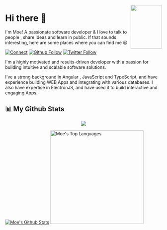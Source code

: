 [//]: # (<img align="right" alt="Coding" width="200" height="150" src="https://camo.githubusercontent.com/706457c438d2031942745299f52de650adf45a3b87de1ded443696b405dd881d/68747470733a2f2f63646e2e6472696262626c652e636f6d2f75736572732f343035353439342f73637265656e73686f74732f31353231353735362f6d656469612f64326236366334636130313932616132366431303334343862336431353138622e676966"/>)
<img src="https://octodex.github.com/images/daftpunktocat-thomas.gif" width="100" height="140" align="right">



# Hi there 👋

I'm Moe! A passionate software developer & I love to talk to people <not sure about that>, 
share ideas and learn in public. If that sounds interesting, 
here are some places where you can find me 😃

[![Connect](https://img.shields.io/badge/Connect-0077B5?style=for-the-badge&logo=linkedin&logoColor=white)](https://www.linkedin.com/in/devmuzaky/)
[![Github Follow](https://img.shields.io/github/followers/devmuzaky?color=%23171515&label=Follow&logo=github&logoColor=%23171515&style=for-the-badge)](https://github.com/devmuzaky)
[![Twitter Follow](https://img.shields.io/twitter/follow/devmuzaky?color=%231DA1F2&label=Follow&logo=twitter&logoColor=%231DA1F2&style=for-the-badge)](https://twitter.com/devmuzaky)


I'm a highly motivated and results-driven developer with a passion for 
building intuitive and scalable software solutions.

I've a strong background in Angular , JavaScript and TypeScript, 
and have experience building WEB Apps and integrating with various databases. 
I also have expertise in ElectronJS, and have used it to build 
interactive and engaging Apps.

## 📊 My Github Stats

<p align="center">
    <a href="http://www.github.com/devmuzaky"><img src="https://github-readme-streak-stats.herokuapp.com/?user=devmuzaky&stroke=ffffff&background=0D1117&ring=5BCDEC&fire=5BCDEC&currStreakNum=ffffff&currStreakLabel=5BCDEC&sideNums=ffffff&sideLabels=ffffff&dates=ffffff&hide_border=true" /></a></p>

<a href="https://github.com/devmuzaky"><img alt="Moe's Github Stats" src="https://github-readme-stats-sigma-five.vercel.app/api?username=devmuzaky&show_icons=true&count_private=true&theme=react&hide_border=true&bg_color=0D1117" /></a>
<a href="https://github.com/devmuzaky"><img alt="Moe's Top Languages" src="https://github-readme-stats-sigma-five.vercel.app/api/top-langs/?username=devmuzaky&langs_count=8&count_private=true&layout=compact&theme=react&hide_border=true&bg_color=0D1117" width="300px"/></a>


[//]: # (My ultimate goal is to spend my 80,000 working hours with a lasting effect)

[//]: # (on our world. I believe that technology is there to solve problems,)

[//]: # (so let's start with engineering today, for a better planet.)

[//]: # ()
[//]: # (I am always looking to learn and stay up-to-date with the latest technologies and best practices in the field. I am open to new opportunities to work on challenging and meaningful projects.)

